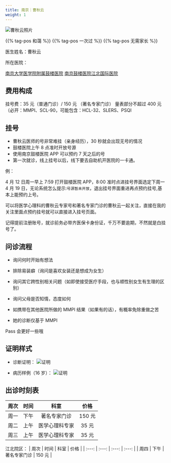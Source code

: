 ```yaml
---
title: 南京｜曹秋云
weight: 1
---
```


![曹秋云照片](images/doctor/cao-qiuyun.jpg)

{{% tag-pos 和蔼 %}} {{% tag-pos 一次过 %}} {{% tag-pos 无需家长 %}}

医生姓名：曹秋云

所在医院：

[南京大学医学院附属鼓楼医院](https://amap.com/place/B00190B48R)
[南京鼓楼医院江北国际医院](https://amap.com/place/B0FFH0UTCD)

## 费用构成

挂号费：35 元（普通门诊）/ 150 元 （著名专家门诊）
量表部分不超过 400 元（必开：MMPI、SCL-90，可能包含：HCL-32、SLERS、PSQI

## 挂号

- 曹秋云医师的号非常难挂（亲身经历），30 秒就会出现无号的情况
- 鼓楼医院上午 8 点准时开放号源
- 使用南京鼓楼医院 APP 可以预约 7 天之后的号
- 第一次就诊，线上挂号以后，线下要去自助机开医院的一卡通。

例：

4 月 12 日周一早上 7:59 打开鼓楼医院 APP，8:00 准时点进挂号界面选定下周一 4 月 19 日，无论系统怎么提示:`号源暂未开放`，退出挂号界面重进再点预约挂号,基本上能预约上号。

可以将医学心理科的曹秋云专家号和著名专家门诊的曹秋云一起关注，直接在我的关注里面点预约挂号就可以直接进入挂号页面。

记得提前注册账号，就诊前务必带齐医保卡身份证，千万不要逾期，不然就是白挂号了。

## 问诊流程

- 询问何时开始有想法

- 排除易装癖（询问是喜欢女装还是想成为女生）

- 询问其它跨性别相关问题（如即使接受医疗手段，也与顺性别女生有生理的区别）

- 询问父母是否知情，态度如何

- 如携带在其他医院所做的 MMPI 结果（如果有的话），有概率免除重做之苦

- 她的诊断仅基于 MMPI

Pass 会更好一些哦

## 证明样式

- 诊断证明：
  ![证明](images/doctor/cao-qiuyun-zm.jpg)

- 病历样例（16 岁）：
  ![证明](images/doctor/cao-qiuyun-zm2.jpg)

## 出诊时刻表

| 周次 | 时间 | 科室 | 价格 |
| :---: | :---: | :---: | :---: |
| 周一 | 下午 | 著名专家门诊 | 150 元 |
| 周二 | 上午 | 医学心理科专家 | 35 元 |
| 周三 | 上午 | 医学心理科专家 | 35 元 |

江北院区：
| 周次 | 时间 | 科室 | 价格 |
| :---: | :---: | :---: | :---: |
| 周四 | 下午 | 著名专家门诊 | 150 元 |
